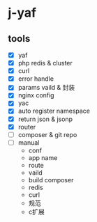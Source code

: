 # j-yaf

## tools

-   [x] yaf
-   [x] php redis & cluster
-   [x] curl
-   [x] error handle
-   [x] params vaild & 封装
-   [x] nginx config
-   [x] yac
-   [x] auto register namespace
-   [x] return json & jsonp
-   [x] router
-   [ ] composer & git repo
-   [ ] manual
    -   conf
    -   app name
    -   route
    -   vaild
    -   build composer
    -   redis
    -   curl
    -   规范
    -   c扩展
